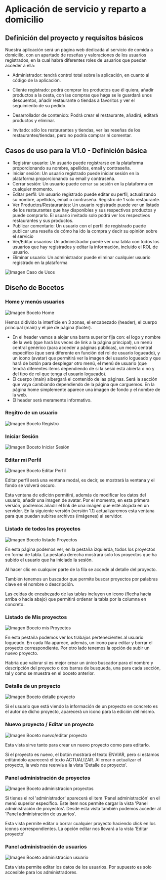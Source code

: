 # Aplicación de servicio y reparto a domicilio

## Definición del proyecto y requisitos básicos

Nuestra aplicación será un página web dedicada al servicio de comida a domicilio, con un apartado de reseñas y valoraciones de los usuarios registrados, en la cual habrá diferentes roles de usuarios que puedan acceder a ella:

- Administrador: tendrá control total sobre la aplicación, en cuanto al código de la aplicación.

- Cliente registrado: podrá comprar los productos que él quiera, añadir productos a la cesta, con las compras que haga se le guardará unos descuentos, añadir restaurante o tiendas a favoritos y ver el seguimiento de su pedido.

- Desarrollador de contenido: Podrá crear el restaurante, añadirá, editará productos y eliminar.

- Invitado: sólo los restaurantes y tiendas, ver las reseñas de los restaurantes/tiendas, pero no podría comprar ni comentar.

## Casos de uso para la V1.0 - Definición básica​
- Registrar usuario: Un usuario puede registrarse en la plataforma proporcionando su nombre, apellidos, email y contraseña.
- Iniciar sesión: Un usuario registrado puede iniciar sesión en la plataforma proporcionando su email y contraseña.
- Cerrar sesión: Un usuario puede cerrar su sesión en la plataforma en cualquier momento.
- Editar perfil: Un usuario registrado puede editar su perfil, actualizando su nombre, apellidos, email o contraseña.
Registro de 1 solo restaurante.
- Ver Productos/Restaurantes: Un usuario registrado puede ver un listado de los restaurantes que hay disponibles y sus respectivos productos y puede comprarlo. El usuario invitado solo podrá ver los respectivos restaurantes y sus productos.
- Publicar comentario: Un usuario con el perfil de registrado puede publicar una reseña de cómo ha ido la compra y decir su opinión sobre el servicio
- Ver/Editar usuarios: Un administrador puede ver una tabla con todos los usuarios que hay registrados y editar la información, incluido el ROL de usuario.
- Eliminar usuario: Un administrador puede eliminar cualquier usuario registrado en la plataforma

![Imagen Caso de Usos](casoUso.png)

## Diseño de Bocetos
### Home y menús usuarios
![Imagen Boceto Home](bocetos/home.jpg)

Hemos didivido la interficie en 3 zonas, el encabezado (header), el cuerpo principal (main) y el pie de página (footer).

* En el header vamos a alojar una barra superior fija con: el logo y nombre de la web (que hará las veces de link a la página principal), un menú central genérico (para acceder a páginas públicas), un menú central específico (que será diferente en función del rol de usuario logueado), y un icono (avatar) que permitirá ver la imagen del usuario logueado y que hará de botón para desplegar otro menú, el menú de usuario (que tendrá diferentes items dependiendo de si la sesió está abierta o no y del tipo de rol que tenga el usuario logueado).
* El cuerpo (main) albergará el contenido de las páginas. Será la sección que vaya cambiando dependiendo de la página que carguemos. En la página home simplemente aparece una imagen de fondo y el nombre de la web.
* El header será meramente informativo.

### Regitro de un usuario
![Imagen Boceto Registro](bocetos/registro.png)
### Iniciar Sesión
![Imagen Boceto Iniciar Sesión](bocetos/sesion.jpg)
### Editar mi Perfil
![Imagen Boceto Editar Perfil](bocetos/editarPefil.jpg)

Editar perfil será una ventana modal, es decir, se mostrará la ventana y el fondo se volverá oscuro.

Esta ventana de edición permitirá, además de modificar los datos del usuario, añadir una imagen de avatar. Por el momento, en esta primera versión, podremos añadir el link de una imagen que esté alojada en un servidor. En la siguiente versión (versión 1.1) actualizaremos esta ventana para que puedan subirse archivos (imágenes) al servidor.

### Listado de todos los proyectos
![Imagen Boceto listado Proyectos](bocetos/listado.jpg)

En esta página podemos ver, en la pestaña izquierda, todos los proyectos en forma de tabla. La pestaña derecha mostrará solo los proyectos que ha subido el usuario que ha iniciado la sesión.

Al hacer clic en cualquier parte de la fila se accede al detalle del proyecto.

También tenemos un buscador que permite buscar proyectos por palabras clave en el nombre o descripción.

Las celdas de encabezado de las tablas incluyen un icono (flecha hacia arriba o hacia abajo) que permitirá ordenar la tabla por la columna en concreto.

### Listado de Mis proyectos
![Imagen Boceto mis Proyectos](bocetos/proyectos.jpg)

En esta pestaña podemos ver los trabajos pertenecientes al usuario logueado. En cada fila aparece, además, un icono para editar y borrar el proyecto correspondiente. Por otro lado tenemos la opción de subir un nuevo proyecto.

Habría que valorar si es mejor crear un único buscador para el nombre y descripción del proyecto o dos barras de busqueda, una para cada sección, tal y como se muestra en el boceto anterior.

### Detalle de un proyecto
![Imagen Boceto detalle proyecto](bocetos/detalle.jpg)

Si el usuario que está viendo la información de un proyecto en concreto es el autor de dicho proyecto, aparecerá un icono para la edición del mismo.

### Nuevo proyecto / Editar un proyecto
![Imagen Boceto nuevo/editar proyecto](bocetos/nuevo.jpg)

Esta vista sirve tanto para crear un nuevo proyecto como para editarlo.

Si el proyecto es nuevo, el botón mostrará el texto ENVIAR, pero si estamos editándolo aparecerá el texto ACTUALIZAR. Al crear o actualizar el proyecto, la web nos reenvía a la vista 'Detalle de proyecto'.

### Panel administración de proyectos
![Imagen Boceto administracion proyectos](bocetos/panel.jpg)

Si tienes el rol 'administrador' aparecerá el item 'Panel administración' en el menú superior específico. Este item nos permite cargar la vista 'Panel administración de proyectos'. Desde esta vista también podemos acceder al 'Panel administración de usuarios'.

Esta vista permite editar o borrar cualquier proyecto haciendo click en los iconos correspondientes. La opción editar nos llevará a la vista 'Editar proyecto'

### Panel administración de usuarios
![Imagen Boceto administracion usuario](bocetos/panel2.jpg)

Esta vista permite editar los datos de los usuarios. Por supuesto es solo accesible para los administradores.
